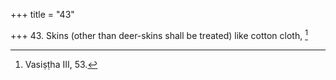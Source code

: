 +++
title = "43"

+++
43. Skins (other than deer-skins shall be treated) like cotton cloth, [^24] 


[^24]:  Vasiṣṭha III, 53.
